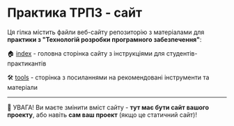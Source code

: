# Практика ТРПЗ - сайт

Ця гілка містить файли веб-сайту репозиторію з матеріалами для **практики з "Технологій розробки програмного забезпечення"**:

🏠 [index](index.md) - головна сторінка сайту з інструкціями для студентів-практикантів

🛠 [tools](tools.md) - сторінка з посиланнями на рекомендовані інструменти та матеріали

---

:triangular_flag_on_post: УВАГА! Ви маєте змінити вміст сайту - **тут має бути сайт вашого проекту**, або навіть **сам ваш проект** (якщо це статичний сайт)!